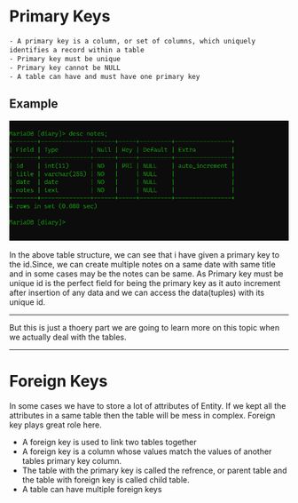# Primary Keys
    - A primary key is a column, or set of columns, which uniquely identifies a record within a table
    - Primary key must be unique 
    - Primary key cannot be NULL
    - A table can have and must have one primary key

## **Example**
![image](../images/s3/basicoftable.PNG)

In the above table structure, we can see that i have given a primary key to the id.Since, we can create multiple notes on a same date with same title and in some cases may be the notes can be same. As Primary key must be unique id is the perfect field for being the primary key as it auto increment after insertion of any data and 
we can access the data(tuples) with its unique id.

---
But this is just a thoery part we are going to learn more on this topic when we actually deal with the tables.

---

# Foreign Keys
In some cases we have to store a lot of attributes of Entity.
If we kept all the attributes in a same table then the table will be mess in complex. Foreign key plays great role here.

-  A foreign key is used to link two tables together       
- A foreign key is a column whose values match the   values of another tables primary key column.
- The table with the primary key is called the refrence, or parent table and the table with foreign key is called child table.
-  A table can have multiple foreign keys
